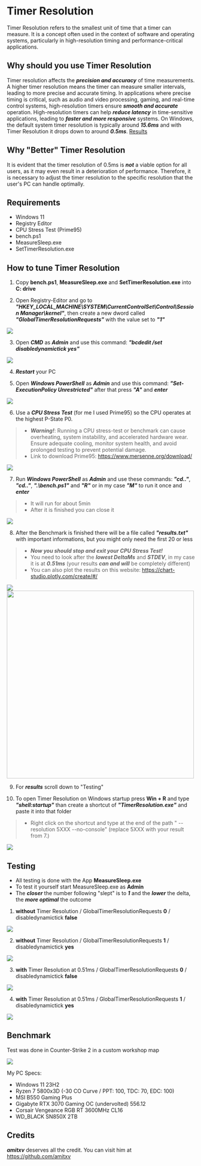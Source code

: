 # Timer Resolution
Timer Resolution refers to the smallest unit of time that a timer can measure. It is a concept often used in the context of software and operating systems, particularly in high-resolution timing and performance-critical applications.

## Why should you use Timer Resolution
Timer resolution affects the ***precision and accuracy*** of time measurements. A higher timer resolution means the timer can measure smaller intervals, leading to more precise and accurate timing.
In applications where precise timing is critical, such as audio and video processing, gaming, and real-time control systems, high-resolution timers ensure ***smooth and accurate*** operation.
High-resolution timers can help ***reduce latency*** in time-sensitive applications, leading to ***faster and more responsive*** systems.
On Windows, the default system timer resolution is typically around ***15.6ms*** and with Timer Resolution it drops down to around ***0.5ms***. [Results](https://github.com/plankeeee/BetterTimerResolution?tab=readme-ov-file#testing)

## Why "Better" Timer Resolution
It is evident that the timer resolution of 0.5ms is ***not*** a viable option for all users, as it may even result in a deterioration of performance.
Therefore, it is necessary to adjust the timer resolution to the specific resolution that the user's PC can handle optimally.

## Requirements
- Windows 11
- Registry Editor
- CPU Stress Test (Prime95)
- bench.ps1
- MeasureSleep.exe
- SetTimerResolution.exe

## How to tune Timer Resolution
1. Copy **bench.ps1**, **MeasureSleep.exe** and **SetTimerResolution.exe** into **C: drive**

2. Open Registry-Editor and go to ***"HKEY_LOCAL_MACHINE\SYSTEM\CurrentControlSet\Control\Session Manager\kernel"***, then create a new dword called ***"GlobalTimerResolutionRequests"*** with the value set to ***"1"***

![](Images/2.png)

3. Open ***CMD*** as ***Admin*** and use this command: ***"bcdedit /set disabledynamictick yes"***

![](Images/8.png)

4. ***Restart*** your PC

5. Open ***Windows PowerShell*** as ***Admin*** and use this command: ***"Set-ExecutionPolicy Unrestricted"*** after that press ***"A"*** and ***enter***

![](Images/ps1.png)

6. Use a ***CPU Stress Test*** (for me I used Prime95) so the CPU operates at the highest P-State P0.
> * ***Warning!***: Running a CPU stress-test or benchmark can cause overheating, system instability, and accelerated hardware wear. Ensure adequate cooling, monitor system health, and avoid prolonged testing to prevent potential damage.
> * Link to download Prime95: https://www.mersenne.org/download/

![](Images/3.png)

7. Run ***Windows PowerShell*** as ***Admin*** and use these commands: ***"cd.."***, ***"cd.."***, ***".\bench.ps1"*** and ***"R"*** or in my case ***"M"*** to run it once and ***enter***
> * It will run for about 5min
> * After it is finished you can close it

![](Images/4.png)

8. After the Benchmark is finished there will be a file called ***"results.txt"*** with important informations, but you might only need the first 20 or less
> * ***Now you should stop and exit your CPU Stress Test!***
> * You need to look after the ***lowest DeltaMs*** and ***STDEV***, in my case it is at ***0.51ms*** (your results ***can and will*** be completely different)
> * You can also plot the results on this website: https://chart-studio.plotly.com/create/#/

![](Images/5.png)
<img src="Images/6.png" width=500>

9. For ***results*** scroll down to "Testing"

10. To open Timer Resolution on Windows startup press **Win + R** and type ***"shell:startup"*** than create a shortcut of ***"TimerResolution.exe"*** and paste it into that folder
> * Right click on the shortcut and type at the end of the path " --resolution 5XXX --no-console" (replace 5XXX with your result from 7.)

![](Images/7.png)

## Testing
- All testing is done with the App **MeasureSleep.exe**
- To test it yourself start MeasureSleep.exe as **Admin**
- The ***closer*** the number following "slept" is to ***1*** and the ***lower*** the delta, the ***more optimal*** the outcome

1. **without** Timer Resolution / GlobalTimerResolutionRequests **0** / disabledynamictick **false**

![](Images/test3.png)

2. **without** Timer Resolution / GlobalTimerResolutionRequests **1** / disabledynamictick **yes**

![](Images/test1.png)

3. **with** Timer Resolution at 0.51ms / GlobalTimerResolutionRequests **0** / disabledynamictick **false**

![](Images/test4.png)

4. **with** Timer Resolution at 0.51ms / GlobalTimerResolutionRequests **1** / disabledynamictick **yes**

![](Images/test2.png)

## Benchmark
Test was done in Counter-Strike 2 in a custom workshop map

![](Images/cs2FPScomp.png)

My PC Specs:
- Windows 11 23H2
- Ryzen 7 5800x3D (-30 CO Curve / PPT: 100, TDC: 70, EDC: 100)
- MSI B550 Gaming Plus
- Gigabyte RTX 3070 Gaming OC (undervolted) 556.12
- Corsair Vengeance RGB RT 3600MHz CL16
- WD_BLACK SN850X 2TB

## Credits
***amitxv*** deserves all the credit. You can visit him at https://github.com/amitxv
